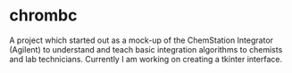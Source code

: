# chrombc
A project which started out as a mock-up of the ChemStation Integrator (Agilent) to understand and teach basic integration algorithms to chemists and lab technicians. Currently I am working on creating a tkinter interface.
